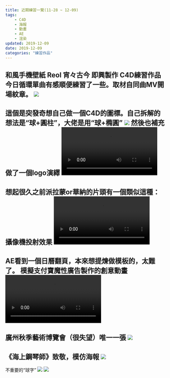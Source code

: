 ```yaml
---
title: 近期練習一覽(11-28 ~ 12-09)
tags: 
    - C4D
    - 海報
    - 動畫
    - AE
    - 渲染
updated: 2019-12-09
date: 2019-12-09
categories: "練習作品"
---
```

和風手機壁紙 Reol 宵々古今 即興製作 C4D練習作品
今日循環單曲有感順便練習了一些。取材自同曲MV開場紋章。
![](/asset/videos/c4dp08/reol3.jpg)
---
這個是突發奇想自己做一個C4D的圖標。自己拆解的想法是“球+圓柱”，大佬是用“球+橢圓”
![](/asset/videos/c4dp08/近期作品一览01single0118.jpg)
然後也補充做了一個logo演繹
<video src="/asset/videos/c4dp08/近期作品一览01single_1.mp4" controls="controls">您的浏览器不支持 video 标签。</video>
---
想起很久之前派拉蒙or華納的片頭有一個類似這種：攝像機投射效果
<video src="/asset/videos/c4dp08/近期作品一览06ns接白底_1.mp4" controls="controls">您的浏览器不支持 video 标签。</video>
---
AE看到一個日曆翻頁，本來想提煉做模板的，太難了。
模擬**支付寶**魔性廣告製作的創意動畫
<video src="/asset/videos/c4dp08/花呗_1.mp4" controls="controls">您的浏览器不支持 video 标签。</video>
---
廣州秋季藝術博覽會（很失望）唯一一張
![](/asset/videos/c4dp08/近期作品一览03SHF_9981_副本.jpg)
---
<!--more-->
《海上鋼琴師》致敬，模仿海報
![](/asset/videos/c4dp08/近期作品一览02pianoo2.png)
---
不重要的“球字”
![](/asset/videos/c4dp08/近期作品一览04output0001.jpg)
![](/asset/videos/c4dp08/近期作品一览05output2_0001.jpg)
